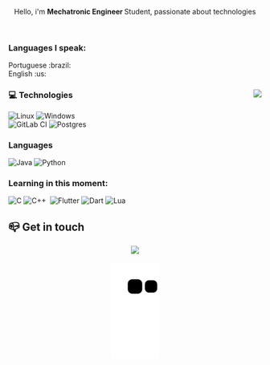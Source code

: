 <p align="center" >Hello, i'm <b>Mechatronic Engineer </b> Student, passionate about technologies</p>
<br>
<div>
	<h3>Languages I speak: </h3>
Portuguese :brazil:
<br>
English :us:

<div>
<a href="https://github.com/gustavo-sen/github-readme-stats" >
  <img align="right"  src="https://github-readme-stats.vercel.app/api/top-langs/?username=gustavo-sen&theme=radical#gh-dark-mode-only"/> 
</a>
	
###  💻 Technologies
![Linux](https://img.shields.io/badge/Linux-FCC624?style=for-the-badge&logo=linux&logoColor=black)
![Windows](https://img.shields.io/badge/Windows-0078D6?style=for-the-badge&logo=windows&logoColor=white)
<br>
![GitLab CI](https://img.shields.io/badge/gitlab%20ci-%23181717.svg?style=for-the-badge&logo=gitlab&logoColor=white)
![Postgres](https://img.shields.io/badge/postgres-%23316192.svg?style=for-the-badge&logo=postgresql&logoColor=white)

### Languages
![Java](https://img.shields.io/badge/java-%23ED8B00.svg?style=for-the-badge&logo=openjdk&logoColor=white)
![Python](https://img.shields.io/badge/python-3670A0?style=for-the-badge&logo=python&logoColor=ffdd54)

### Learning in this moment:
![C](https://img.shields.io/badge/c-%2300599C.svg?style=for-the-badge&logo=c&logoColor=white)
![C++](https://img.shields.io/badge/C%2B%2B-00599C?style=for-the-badge&logo=c%2B%2B&logoColor=white)&nbsp;
![Flutter](https://img.shields.io/badge/Flutter-%2302569B.svg?style=for-the-badge&logo=Flutter&logoColor=white)
![Dart](https://img.shields.io/badge/dart-%230175C2.svg?style=for-the-badge&logo=dart&logoColor=white)
![Lua](https://img.shields.io/badge/lua-%232C2D72.svg?style=for-the-badge&logo=lua&logoColor=white)	
</div>



## 📪 Get in touch
<div align="center"> 
 <a href = "gustavoabdon.q67a1@slmail.me"><img src="https://img.shields.io/badge/-Gmail-%23333?style=for-the-badge&logo=gmail&logoColor=white" target="_blank"></a>

 ![Snake animation](https://github.com/adautodf/adautodf/blob/output/github-contribution-grid-snake.svg)
 
</div>
